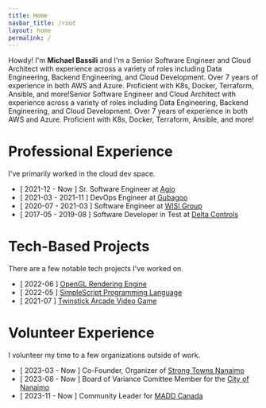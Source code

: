 ```yaml
---
title: Home
navbar_title: /root
layout: home
permalink: /
---
```


Howdy! I'm **Michael Bassili** and I'm a Senior Software Engineer and Cloud Architect with experience across a variety of roles including Data Engineering, Backend Engineering, and Cloud Development. Over 7 years of experience in both AWS and Azure. Proficient with K8s, Docker, Terraform, Ansible, and more!Senior Software Engineer and Cloud Architect with experience across a variety of roles including Data Engineering, Backend Engineering, and Cloud Development. Over 7 years of experience in both AWS and Azure. Proficient with K8s, Docker, Terraform, Ansible, and more!

# Professional Experience

I've primarily worked in the cloud dev space.

- [ 2021-12 - Now ] Sr. Software Engineer at [Agio](https://agio.com/)
- [ 2021-03 - 2021-11 ] DevOps Engineer at [Gubagoo](https://www.gubagoo.com/)
- [ 2020-07 - 2021-03 ] Software Engineer at [WISI Group](https://wisigroup.com/us/)
- [ 2017-05 - 2019-08 ] Software Developer in Test at [Delta Controls](https://deltacontrols.com/)

# Tech-Based Projects

There are a few notable tech projects I've worked on.

- [ 2022-06 ] [OpenGL Rendering Engine](https://opengl.bassi.li)
- [ 2022-05 ] [SimpleScript Programming Language](https://simplescript.bassi.li/)
- [ 2021-07 ] [Twinstick Arcade Video Game](https://aquinasgames.ca/TwinstickArcade/)

# Volunteer Experience

I volunteer my time to a few organizations outside of work.

- [ 2023-03 - Now ] Co-Founder, Organizer of [Strong Towns Nanaimo](https://www.beautifulnanaimo.ca/)
- [ 2023-08 - Now ] Board of Variance Comittee Member for the [City of Nanaimo](https://www.nanaimo.ca/)
- [ 2023-11 - Now ] Community Leader for [MADD Canada](https://www.madd.ca/)
